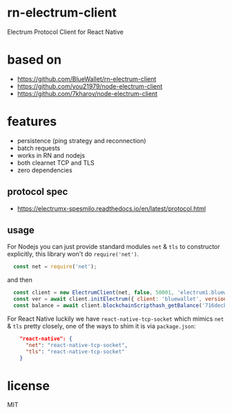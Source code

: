 # rn-electrum-client

Electrum Protocol Client for React Native

# based on

* https://github.com/BlueWallet/rn-electrum-client
* https://github.com/you21979/node-electrum-client
* https://github.com/7kharov/node-electrum-client

# features

* persistence (ping strategy and reconnection)
* batch requests
* works in RN and nodejs
* both clearnet TCP and TLS
* zero dependencies

## protocol spec

* https://electrumx-spesmilo.readthedocs.io/en/latest/protocol.html

## usage

For Nodejs you can just provide standard modules `net` & `tls` to constructor explicitly, this
library won't do `require('net')`.

```javascript
  const net = require('net');
```

and then

```javascript
  const client = new ElectrumClient(net, false, 50001, 'electrum1.bluewallet.io', 'tcp');
  const ver = await client.initElectrum({ client: 'bluewallet', version: '1.4' });
  const balance = await client.blockchainScripthash_getBalance('716decbe1660861c3d93906cb1d98ee68b154fd4d23aed9783859c1271b52a9c');
```

For React Native luckily we have `react-native-tcp-socket` which mimics `net` & `tls` pretty closely,
one of the ways to shim it is via `package.json`:

```json
    "react-native": {
      "net": "react-native-tcp-socket",
      "tls": "react-native-tcp-socket"
    }
```

# license

MIT
